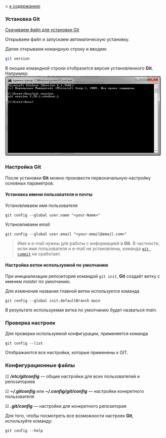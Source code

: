 < [к содержанию](./readme.md)

### Установка Git

[Скачиваем файл для установки Git](https://git-scm.com/downloads)

Открываем файл и запускаем автоматическую установку.

Далее открываем командную строку и вводим:

```bash
git version 
```
В окошке командной строки отобразится версия установленного **Git**.
Например:
![git-version](./gitvers.jpg)

### Настройка Git

После установки **Git** можно произвести первоначальную настройку основных параметров.

#### **Установка имени пользователя и почты**

Установливаем имя пользователя
```bash=
git config --global user.name "<your-Name>"
```
Установливаем email
```bash=
git config --global user.email "<your-email@email.com>"
```
> Имя и e-mail нужны для работы с информацией в **Git**. В частности, если имя пользователя и e-mail не установлены, команда [`git commit`](./directory.md) не сработает.

#### **Настройка ветки используемой по умолчанию**

При инициализации репозитория командой `git init`, **Git** создаёт ветку с именем *master* по умолчанию. 

Для изменения названия главной ветки используется команда

```bash=
git config --global init.defaultBranch main
```

В результате используемая ветка по умолчанию будет назваться *main*.

### Проверка настроек

Для проверки используемой конфигурации, применяется команда

```bash=
git config --list
```

Отображаются все настройки, которые применены к GIT.

### Конфигурационные файлы

&#9745; ***/etc/gitconfig*** — общие настройки для всех пользователей и репозиториев

&#9745; ***~/.gitconfig*** или ***~/.config/git/config*** — настройки конкретного пользователя

&#9745; ***.git/config*** — настройки для конкретного репозитория

Для того, чтобы посмотреть все возможности настроек **Git**, используйте команду:

```bash=
git config --help
```


